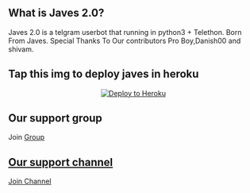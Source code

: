 
## What is Javes 2.0?
Javes 2.0 is a telgram userbot that running in python3 + Telethon.
Born From Javes.
Special Thanks To Our contributors Pro Boy,Danish00 and shivam.

## Tap this img to deploy javes in heroku
<p align="center"><a href="https://heroku.com/deploy?template=https://github.com/Javes786/javes-2.0/blob/main"> <img src="https://www2.assets.heroku.com/assets/elements/elements-buttons-2-4867044559069b937ba0fd078f5604f310a49928bd1b59fb3d2f0ff96e0d97c8.svg" alt="Deploy to Heroku" /></a></p>

## Our support group
Join <a href="https://t.me/javes_support">Group


## Our support channel 
Join <a href="http://t.me/javes2support">Channel




